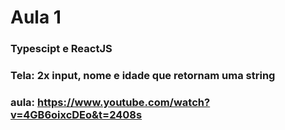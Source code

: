 # Aula 1

### Typescipt e ReactJS

### Tela: 2x input, nome e idade que retornam uma string

### aula: https://www.youtube.com/watch?v=4GB6oixcDEo&t=2408s

